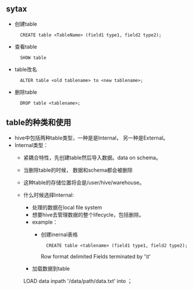 ## sytax
* 创建table
		
		CREATE table <TableName> (field1 type1, field2 type2);
* 查看table
		
		SHOW table
* table改名
		
		ALTER table <old tablename> to <new tablename>;
* 删除table
		
		DROP table <tablename>;
## table的种类和使用
* hive中包括两种table类型，一种是是Internal， 另一种是External。
* Internal类型：
	- 紧耦合特性，先创建table然后导入数据。data on schema。
	- 当删除table的时候， 数据和schema都会被删除
	- 这种table的存储位置将会是/user/hive/warehouse。
	- 什么时候选择Internal:
		- 处理的数据在local file system
		- 想要hive去管理数据的整个lifecycle，包括删除。
		- example：
			- 创建inernal表格
					
					CREATE table <tablename> (field1 type1, field2 type2);
				Row format delimited
				Fields terminated by '\t'
		- 加载数据到table
		
		LOAD data inpath '/data/path/data.txt' into <tablename>；

